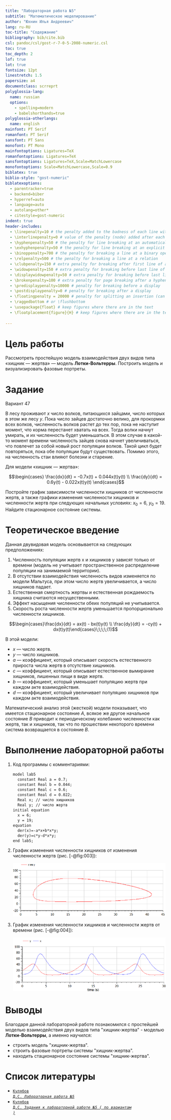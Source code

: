 ```yaml
---
title: "Лабораторная работа №5"
subtitle: "Математическое моделирование"
author: "Юхнин Илья Андреевич"
lang: ru-RU
toc-title: "Содержание"
bibliography: bib/cite.bib
csl: pandoc/csl/gost-r-7-0-5-2008-numeric.csl
toc: true 
toc_depth: 2
lof: true 
lot: true 
fontsize: 12pt
linestretch: 1.5
papersize: a4
documentclass: scrreprt
polyglossia-lang:
  name: russian
  options:
	- spelling=modern
	- babelshorthands=true
polyglossia-otherlangs:
  name: english
mainfont: PT Serif
romanfont: PT Serif
sansfont: PT Sans
monofont: PT Mono
mainfontoptions: Ligatures=TeX
romanfontoptions: Ligatures=TeX
sansfontoptions: Ligatures=TeX,Scale=MatchLowercase
monofontoptions: Scale=MatchLowercase,Scale=0.9
biblatex: true
biblio-style: "gost-numeric"
biblatexoptions:
  - parentracker=true
  - backend=biber
  - hyperref=auto
  - language=auto
  - autolang=other*
  - citestyle=gost-numeric
indent: true
header-includes:
  - \linepenalty=10 # the penalty added to the badness of each line within a paragraph (no associated penalty node) Increasing the value makes tex try to have fewer lines in the paragraph.
  - \interlinepenalty=0 # value of the penalty (node) added after each line of a paragraph.
  - \hyphenpenalty=50 # the penalty for line breaking at an automatically inserted hyphen
  - \exhyphenpenalty=50 # the penalty for line breaking at an explicit hyphen
  - \binoppenalty=700 # the penalty for breaking a line at a binary operator
  - \relpenalty=500 # the penalty for breaking a line at a relation
  - \clubpenalty=150 # extra penalty for breaking after first line of a paragraph
  - \widowpenalty=150 # extra penalty for breaking before last line of a paragraph
  - \displaywidowpenalty=50 # extra penalty for breaking before last line before a display math
  - \brokenpenalty=100 # extra penalty for page breaking after a hyphenated line
  - \predisplaypenalty=10000 # penalty for breaking before a display
  - \postdisplaypenalty=0 # penalty for breaking after a display
  - \floatingpenalty = 20000 # penalty for splitting an insertion (can only be split footnote in standard LaTeX)
  - \raggedbottom # or \flushbottom
  - \usepackage{float} # keep figures where there are in the text
  - \floatplacement{figure}{H} # keep figures where there are in the text

---
```




# Цель работы

Рассмотреть простейшую модель взаимодействия двух видов типа «хищник — жертва» — модель **Лотки-Вольтерры**. Построить модель и визуализировать фазовые портреты.

# Задание
Вариант 47

В лесу проживают $х$ число волков, питающихся зайцами, число которых в этом же лесу $у$. Пока число зайцев достаточно велико, для прокормки всех волков, численность волков растет до тех пор, пока не наступит момент, что корма перестанет хватать на всех. Тогда волки начнут умирать, и их численность будет уменьшаться. В этом случае в какой-то момент времени численность зайцев снова начнет увеличиваться, что повлечет за собой новый рост популяции волков. Такой цикл будет повторяться, пока обе популяции будут существовать. Помимо этого, на численность стаи влияют болезни и старение. 

Для модели «хищник — жертва»:

$$\begin{cases} \frac{dx}{dt} = -0.7x(t) + 0.044x(t)y(t) \\ \frac{dy}{dt} = 0.6y(t) - 0.022x(t)y(t) \end{cases}$$

Постройте график зависимости численности хищников от численности жертв, а также графики изменения численности хищников и численности жертв при следующих начальных условиях: $x_0 = 6$, $y_0 = 19$. Найдите стационарное состояние системы.

# Теоретическое введение

Данная двувидовая модель основывается на следующих предположениях: 

1. Численность популяции жертв x и хищников y зависят только от времени (модель не учитывает пространственное распределение популяции на занимаемой территории).
2. В отсутствии взаимодействия численность видов изменяется по модели Мальтуса, при этом число жертв увеличивается, а число хищников падает.
3. Естественная смертность жертвы и естественная рождаемость хищника считаются несущественными.
4. Эффект насыщения численности обеих популяций не учитывается. 
5. Скорость роста численности жертв уменьшается пропорционально численности хищников.

$$\begin{cases}\frac{dx}{dt} = ax(t) - bx(t)y(t) \\ \frac{dy}{dt} = -cy(t) + dx(t)y(t)\end{cases}\;\;\;\;(1)$$       

В этой модели:

- $x$ — число жертв. 
- $y$ — число хищников. 
- $a$ — коэффициент, который описывает скорость естественного прироста числа жертв в отсутствие хищников.
- $с$ — коэффициент, который описывает естественное вымирание хищников, лишенных пищи в виде жертв.  
- $b$ — коэффициент, который уменьшает популяцию жертв при каждом акте взаимодействия.
- $d$ — коэффициент, который увеличивает популяцию хищников при каждом акте взаимодействия.

Математический анализ этой (жесткой) модели показывает, что имеется стационарное состояние $A$, всякое же другое начальное состояние $B$ приводит к периодическому колебанию численности как жертв, так и хищников, так что по прошествии некоторого времени система возвращается в состояние $B$.

# Выполнение лабораторной работы

1. Код программы с комментариями:

   ```
   model lab5
     constant Real a = 0.7; 
     constant Real b = 0.044; 
     constant Real c = 0.6; 
     constant Real d = 0.022; 
     Real x; // число хищников
     Real y; // число жертв
   initial equation
     x = 6;
     y = 19; 
   equation
     der(x)=-a*x+b*x*y;
     der(y)=c*y-d*x*y;
   end lab5;
   ```

2. График изменения численности хищников от изменения численности жертв (рис. [-@fig:003]):
   
   ![Рис. 1: Зависимости численности хищников от изменения численности жертв](img/1.png)
   


3. График изменения численности хищников и численности жертв от времени (рис. [-@fig:004]):

   ![Рис. 2: Зависимости изменения численности хищников и жертв от времени](img/2.png)


# Выводы

Благодаря данной лабораторной работе познакомился с простейшей моделью взаимодействия двух видов типа "хищник-жертва" - моделью **Лотки-Вольтерры**, а именно научился:

- строить модель "хищник-жертва".
- строить фазовые портреты системы "хищник-жертва".
- находить стационарное состояние системы "хищник-жертва".


# Список литературы

- <code>[Кулябов Д.С. *Лабораторная работа №5*](https://esystem.rudn.ru/mod/resource/view.php?id=831045)</code>
- <code>[Кулябов Д.С. *Задания к лабораторной работе №5 ( по вариантам )*](https://esystem.rudn.ru/mod/resource/view.php?id=831046)</code>